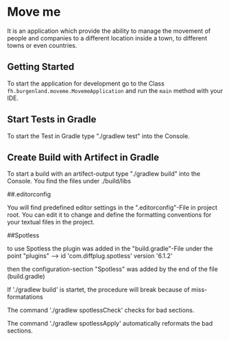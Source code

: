 # Move me

It is an application which provide the ability to manage the movement of people and companies to a different location
inside a town, to different towns or even countries.

## Getting Started

To start the application for development go to the Class `fh.burgenland.moveme.MovemeApplication` and run the `main` method with your IDE.

## Start Tests in Gradle

To start the Test in Gradle type "./gradlew test" into the Console.

## Create Build with Artifect in Gradle

To start a build with an artifect-output type "./gradlew build" into the Console.
You find the files under ./build/libs

##.editorconfig

You will find predefined editor settings in the ".editorconfig"-File in project root.
You can edit it to change and define the formatting conventions for your textual files in
the project.

##Spotless

to use Spotless the plugin was added in the "build.gradle"-File under the point "plugins"
--> id 'com.diffplug.spotless' version '6.1.2'

then the configuration-section "Spotless" was added by the end of the file (build.gradle)

If './gradlew build' is startet, the procedure will break because of miss-formatations

The command './gradlew spotlessCheck' checks for bad sections.

The command './gradlew spotlessApply' automatically reformats the bad sections.
